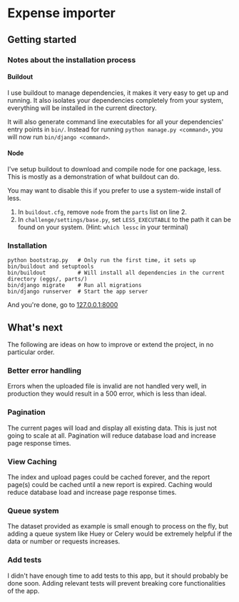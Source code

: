 # Expense importer

## Getting started

### Notes about the installation process

#### Buildout

I use buildout to manage dependencies, it makes it very easy to get up and running. It also isolates your dependencies completely from your system, everything will be installed in the current directory.

It will also generate command line executables for all your dependencies' entry points in `bin/`. Instead for running `python manage.py <command>`, you will now run `bin/django <command>`.


#### Node

I've setup buildout to download and compile node for one package, less. This is mostly as a demonstration of what buildout can do.

You may want to disable this if you prefer to use a system-wide install of less.

  1. In `buildout.cfg`, remove `node` from the `parts` list on line 2.
  1. In `challenge/settings/base.py`, set `LESS_EXECUTABLE` to the path it can be found on your system. (Hint: `which lessc` in your terminal)


### Installation

    python bootstrap.py   # Only run the first time, it sets up bin/buildout and setuptools
    bin/buildout          # Will install all dependencies in the current directory (eggs/, parts/)
    bin/django migrate    # Run all migrations
    bin/django runserver  # Start the app server

And you're done, go to [127.0.0.1:8000](http://127.0.0.1:8000)


## What's next

The following are ideas on how to improve or extend the project, in no particular order.

### Better error handling

Errors when the uploaded file is invalid are not handled very well, in production they would result in a 500 error, which is less than ideal.

### Pagination

The current pages will load and display all existing data. This is just not going to scale at all. Pagination will reduce database load and increase page response times.

### View Caching

The index and upload pages could be cached forever, and the report page(s) could be cached until a new report is expired. Caching would reduce database load and increase page response times.

### Queue system

The dataset provided as example is small enough to process on the fly, but adding a queue system like Huey or Celery would be extremely helpful if the data or number or requests increases.

### Add tests

I didn't have enough time to add tests to this app, but it should probably be done soon. Adding relevant tests will prevent breaking core functionalities of the app.
